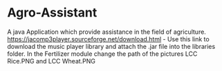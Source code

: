 # Agro-Assistant
A java Application which provide assistance in the field of agriculture.  https://jacomp3player.sourceforge.net/download.html - Use this link to download the music player library and attach the .jar file into the libraries folder. In the Fertilizer module change the path of the pictures LCC Rice.PNG and LCC Wheat.PNG
